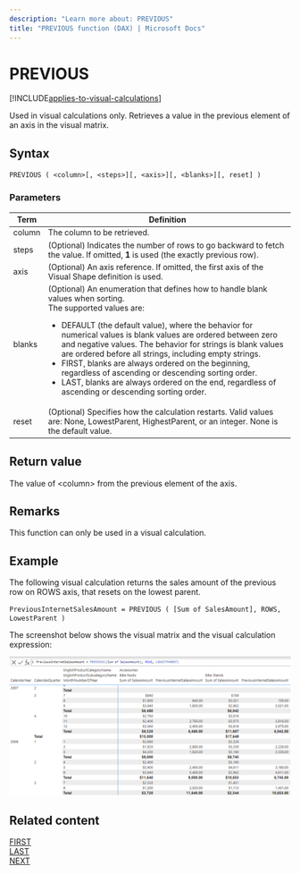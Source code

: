 ```yaml
---
description: "Learn more about: PREVIOUS"
title: "PREVIOUS function (DAX) | Microsoft Docs"
---
```


# PREVIOUS

[!INCLUDE[applies-to-visual-calculations](includes/applies-to-visual-calculations.md)]

Used in visual calculations only. Retrieves a value in the previous element of an axis in the visual matrix.
  
## Syntax  
  
```dax
PREVIOUS ( <column>[, <steps>][, <axis>][, <blanks>][, reset] )
```
  
### Parameters  
  
|Term|Definition|  
|--------|--------------|  
|column|The column to be retrieved.|
|steps| (Optional) Indicates the number of rows to go backward to fetch the value. If omitted, **1** is used (the exactly previous row).|
|axis|(Optional) An axis reference. If omitted, the first axis of the Visual Shape definition is used.|
|blanks|(Optional) An enumeration that defines how to handle blank values when sorting. </br>The supported values are:<ul><li>DEFAULT (the default value), where the behavior for numerical values is blank values are ordered between zero and negative values. The behavior for strings is blank values are ordered before all strings, including empty strings.</li><li>FIRST, blanks are always ordered on the beginning, regardless of ascending or descending sorting order.</li><li>LAST, blanks are always ordered on the end, regardless of ascending or descending sorting order. </li></ul>|
|reset|(Optional) Specifies how the calculation restarts. Valid values are: None, LowestParent, HighestParent, or an integer. None is the default value.|


## Return value

The value of \<column> from the previous element of the axis.
  
## Remarks

This function can only be used in a visual calculation.

## Example

The following visual calculation returns the sales amount of the previous row on ROWS axis, that resets on the lowest parent. 
  
```dax
PreviousInternetSalesAmount = PREVIOUS ( [Sum of SalesAmount], ROWS, LowestParent )
```

The screenshot below shows the visual matrix and the visual calculation expression:

![DAX visual calculation](media/dax-queries/dax-visualcalc-previous.png)

## Related content

[FIRST](first-function-dax.md)  
[LAST](last-function-dax.md)  
[NEXT](next-function-dax.md)
